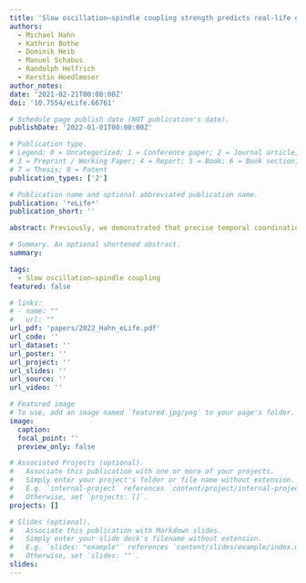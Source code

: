 ```yaml
---
title: 'Slow oscillation–spindle coupling strength predicts real-life gross-motor learning in adolescents and adults'
authors:
  - Michael Hahn
  - Kathrin Bothe
  - Dominik Heib
  - Manuel Schabus
  - Randolph Helfrich
  - Kerstin Hoedlmoser
author_notes:
date: '2021-02-21T00:00:00Z'
doi: '10.7554/eLife.66761'

# Schedule page publish date (NOT publication's date).
publishDate: '2022-01-01T00:00:00Z'

# Publication type.
# Legend: 0 = Uncategorized; 1 = Conference paper; 2 = Journal article;
# 3 = Preprint / Working Paper; 4 = Report; 5 = Book; 6 = Book section;
# 7 = Thesis; 8 = Patent
publication_types: ['2']

# Publication name and optional abbreviated publication name.
publication: '*eLife*'
publication_short: ''

abstract: Previously, we demonstrated that precise temporal coordination between slow oscillations (SOs) and sleep spindles indexes declarative memory network development (Hahn et al., 2020). However, it is unclear whether these findings in the declarative memory domain also apply in the motor memory domain. Here, we compared adolescents and adults learning juggling, a real-life gross-motor task. Juggling performance was impacted by sleep and time of day effects. Critically, we found that improved task proficiency after sleep lead to an attenuation of the learning curve, suggesting a dynamic juggling learning process. We employed individualized cross-frequency coupling analyses to reduce inter- and intragroup variability of oscillatory features. Advancing our previous findings, we identified a more precise SO–spindle coupling in adults compared to adolescents. Importantly, coupling precision over motor areas predicted overnight changes in task proficiency and learning curve, indicating that SO–spindle coupling relates to the dynamic motor learning process. Our results provide first evidence that regionally specific, precisely coupled sleep oscillations support gross-motor learning.

# Summary. An optional shortened abstract.
summary:

tags:
  - Slow oscillation–spindle coupling
featured: false

# links:
# - name: ""
#   url: ""
url_pdf: 'papers/2022_Hahn_eLife.pdf'
url_code: ''
url_dataset: ''
url_poster: ''
url_project: ''
url_slides: ''
url_source: ''
url_video: ''

# Featured image
# To use, add an image named `featured.jpg/png` to your page's folder.
image:
  caption:
  focal_point: ''
  preview_only: false

# Associated Projects (optional).
#   Associate this publication with one or more of your projects.
#   Simply enter your project's folder or file name without extension.
#   E.g. `internal-project` references `content/project/internal-project/index.md`.
#   Otherwise, set `projects: []`.
projects: []

# Slides (optional).
#   Associate this publication with Markdown slides.
#   Simply enter your slide deck's filename without extension.
#   E.g. `slides: "example"` references `content/slides/example/index.md`.
#   Otherwise, set `slides: ""`.
slides:
---
```


